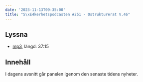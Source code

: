 ```yaml
---
date: '2023-11-13T09:35:00'
title: "S\xE4kerhetspodcasten #251 - Ostrukturerat V.46"
---
```

## Lyssna
* [mp3](https://traffic.libsyn.com/secure/sakerhetspodcasten/2023-11-08_Sakerhetspodcasten.mp3?dest-id=117848), längd: 37:15

## Innehåll
I dagens avsnitt går panelen igenom den senaste tidens nyheter.
